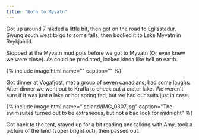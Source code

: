 ```yaml
---
title: "Hofn to Myvatn"
---
```


Got up around 7 hikded a little bit, then got on the road to Egilsstadur. Swung south west to go to some falls, then booked it to Lake Myvatn in Reykjahlid.

Stopped at the Myvatn mud pots before we got to Myvatn (Or even knew we were close). As could be predicted, looked kinda like hell on earth.

{% include image.html name="" caption="" %}

Got dinner at Vogafjost, met a group of seven canadians, had some laughs. After dinner we went out to Krafla to check out a crater lake. We weren't sure if it was just a lake or hot spring fed, but we had our suits just in case.

{% include image.html name="iceland/IMG_0307.jpg" caption="The swimsuites turned out to be extraneous, but not a bad look for midnight" %}

Got back to the tent, stayed up for a bit reading and talking with Amy, took a picture of the land (super bright out), then passed out.